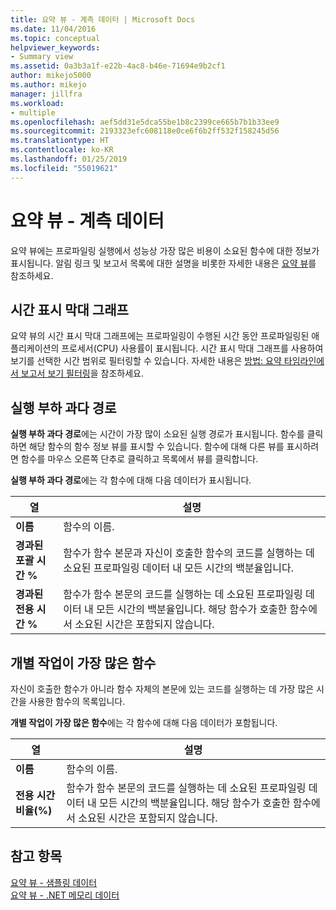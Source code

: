 ```yaml
---
title: 요약 뷰 - 계측 데이터 | Microsoft Docs
ms.date: 11/04/2016
ms.topic: conceptual
helpviewer_keywords:
- Summary view
ms.assetid: 0a3b3a1f-e22b-4ac8-b46e-71694e9b2cf1
author: mikejo5000
ms.author: mikejo
manager: jillfra
ms.workload:
- multiple
ms.openlocfilehash: aef5dd31e5dca55be1b8c2399ce665b7b1b33ee9
ms.sourcegitcommit: 2193323efc608118e0ce6f6b2ff532f158245d56
ms.translationtype: HT
ms.contentlocale: ko-KR
ms.lasthandoff: 01/25/2019
ms.locfileid: "55019621"
---
```

# <a name="summary-view---instrumentation-data"></a>요약 뷰 - 계측 데이터
요약 뷰에는 프로파일링 실행에서 성능상 가장 많은 비용이 소요된 함수에 대한 정보가 표시됩니다. 알림 링크 및 보고서 목록에 대한 설명을 비롯한 자세한 내용은 [요약 뷰](../profiling/summary-view.md)를 참조하세요.  
  
## <a name="timeline-graph"></a>시간 표시 막대 그래프  
 요약 뷰의 시간 표시 막대 그래프에는 프로파일링이 수행된 시간 동안 프로파일링된 애플리케이션의 프로세서(CPU) 사용률이 표시됩니다. 시간 표시 막대 그래프를 사용하여 보기를 선택한 시간 범위로 필터링할 수 있습니다. 자세한 내용은 [방법: 요약 타임라인에서 보고서 보기 필터링](../profiling/how-to-filter-report-views-from-the-summary-timeline.md)을 참조하세요.  
  
## <a name="hot-path"></a>실행 부하 과다 경로  
 **실행 부하 과다 경로**에는 시간이 가장 많이 소요된 실행 경로가 표시됩니다. 함수를 클릭하면 해당 함수의 함수 정보 뷰를 표시할 수 있습니다. 함수에 대해 다른 뷰를 표시하려면 함수를 마우스 오른쪽 단추로 클릭하고 목록에서 뷰를 클릭합니다.  
  
 **실행 부하 과다 경로**에는 각 함수에 대해 다음 데이터가 표시됩니다.  
  
|열|설명|  
|------------|-----------------|  
|**이름**|함수의 이름.|  
|**경과된 포괄 시간 %**|함수가 함수 본문과 자신이 호출한 함수의 코드를 실행하는 데 소요된 프로파일링 데이터 내 모든 시간의 백분율입니다.|  
|**경과된 전용 시간 %**|함수가 함수 본문의 코드를 실행하는 데 소요된 프로파일링 데이터 내 모든 시간의 백분율입니다. 해당 함수가 호출한 함수에서 소요된 시간은 포함되지 않습니다.|  
  
## <a name="functions-with-most-individual-work"></a>개별 작업이 가장 많은 함수  
 자신이 호출한 함수가 아니라 함수 자체의 본문에 있는 코드를 실행하는 데 가장 많은 시간을 사용한 함수의 목록입니다.  
  
 **개별 작업이 가장 많은 함수**에는 각 함수에 대해 다음 데이터가 포함됩니다.  
  
|열|설명|  
|------------|-----------------|  
|**이름**|함수의 이름.|  
|**전용 시간 비율(%)**|함수가 함수 본문의 코드를 실행하는 데 소요된 프로파일링 데이터 내 모든 시간의 백분율입니다. 해당 함수가 호출한 함수에서 소요된 시간은 포함되지 않습니다.|  
  
## <a name="see-also"></a>참고 항목  
 [요약 뷰 - 샘플링 데이터](../profiling/summary-view-sampling-data.md)   
 [요약 뷰 - .NET 메모리 데이터](../profiling/summary-view-dotnet-memory-data.md)
